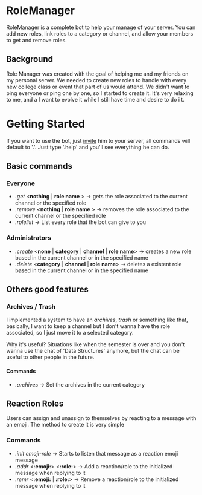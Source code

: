# RoleManager

RoleManager is a complete bot to help your manage of your server. You can add new roles, link roles to a category or channel, and allow your members to get and remove roles.


## Background

[TODO]: <> (TODO: Verify that shit :D)

Role Manager was created with the goal of helping me and my friends on my personal server. We needed to create new roles to handle with every new college class or event that part of us would attend. We didn't want to ping everyone or ping one by one, so I started to create it. It's very relaxing to me, and a I want to evolve it while I still have time and desire to do i t.

# Getting Started

If you want to use the bot, just [invite](https://discord.com/oauth2/authorize?client_id=864559239187529749&scope=bot&permissions=8) him to your server, all commands will default to '.'. Just type '.help' and you'll see everything he can do.

## Basic commands

### Everyone

- *.get*  <**nothing** | **role name** > -> gets the role associated to the current channel or the specified role
- *.remove* <**nothing** | **role name** > -> removes the role associated to the current channel or the specified role
- *.rolelist* -> List every role that the bot can give to you

[TODO]: <> (TODO: Maybe a little gif of this in discord :D)

### Administrators

- *.create* <**none** | **category** | **channel** | **role name**> -> creates a new role based in the current channel or in the specified name
- *.delete* <**category** | **channel** | **role name**> -> deletes a existent role based in the current channel or in the specified name

## Others good features

### Archives / Trash
I implemented a system to have an *archives*, *trash* or something like that, basically, I want to keep a channel but I don't wanna have the role associated, so I just move it to a selected category.

Why it's useful? Situations like when the semester is over and you don't wanna use the chat of 'Data Structures' anymore, but the chat can be useful to other people in the future.

#### Commands

- *.archives* -> Set the archives in the current category

## Reaction Roles

Users can assign and unassign to themselves by reacting to a message with an emoji. The method to create it is very simple

### Commands

- *.init emoji-role* -> Starts to listen that message as a reaction emoji message
- *.addr* <**:emoji:**> <**:role:**> -> Add a reaction/role to the initialized message when replying to it
- *.remr* <**:emoji:** | **:role:**> -> Remove a reaction/role to the initialized message when replying to it
